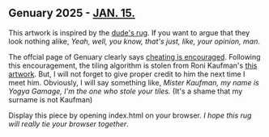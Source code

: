 ## Genuary 2025 - [JAN. 15.](https://genuary.art/prompts#jan22:~:text=JAN.%2015.%20(credit%3A%20Melissa%20Wiederrecht)) 

This artwork is inspired by the [dude's rug](https://blog.therugseller.co.uk/the-big-lebowski-rugs-4224). If you want to argue that they look nothing alike, *Yeah, well, you know, that's just, like, your opinion, man*. 

The offcial page of Genuary clearly says [cheating is encouraged](https://genuary.art/#:~:text=Cheating%20is%20encouraged). Following this encouragement, the tiling algorithm is stolen from Roni Kaufman's [this artwork](https://github.com/ronikaufman/genuary2024/blob/main/week1/jan03/jan03_02.png). But, I will not forget to give proper credit to him the next time I meet him.
Obviously, I will say something like, *Mister Kaufman, my name is Yogya Gamage, I'm the one who stole your tiles.* (It's a shame that my surname is not Kaufman)

Display this piece by opening index.html on your browser. *I hope this rug will really tie your browser together*.
